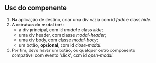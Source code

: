 ## Uso do componente

1. Na aplicação de destino, criar uma div vazia com id *fade* e class *hide*.
2. A estrutura do modal terá: 
   - a div principal, com id *modal* e class *hide*;
   - uma div header, com classe *modal-header*;
   - uma div body, com classe *modal-body*;
   - um botão, **opcional**, com id *close-modal*.
3. Por fim, deve haver um botão, ou qualquer outro componente compatível com evento 'click',  com id *open-modal*. 
